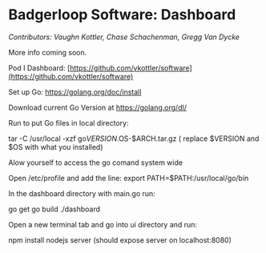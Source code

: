 # Badgerloop Software: Dashboard

*Contributors: Vaughn Kottler, Chase Schachenman, Gregg Van Dycke*

More info coming soon.

Pod I Dashboard: [https://github.com/vkottler/software](https://github.com/vkottler/software) 

Set up Go: https://golang.org/doc/install

Download current Go Version at https://golang.org/dl/

Run to put Go files in local directory:

tar -C /usr/local -xzf go$VERSION.$OS-$ARCH.tar.gz ( replace $VERSION and $OS with what you installed)

Alow yourself to access the go comand system wide

Open /etc/profile and add the line:
export PATH=$PATH:/usr/local/go/bin

In the dashboard directory with main.go run:

go get
go build
./dashboard

Open a new terminal tab and go into ui directory and run:

npm install
nodejs server (should expose server on localhost:8080)
